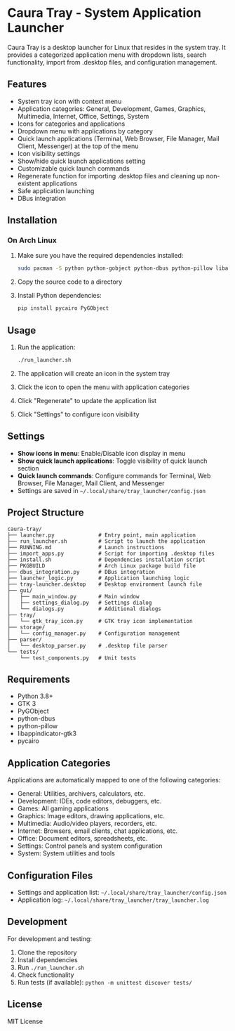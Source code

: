 # Caura Tray - System Application Launcher

Caura Tray is a desktop launcher for Linux that resides in the system tray. It provides a categorized application menu with dropdown lists, search functionality, import from .desktop files, and configuration management.

## Features

- System tray icon with context menu
- Application categories: General, Development, Games, Graphics, Multimedia, Internet, Office, Settings, System
- Icons for categories and applications
- Dropdown menu with applications by category
- Quick launch applications (Terminal, Web Browser, File Manager, Mail Client, Messenger) at the top of the menu
- Icon visibility settings
- Show/hide quick launch applications setting
- Customizable quick launch commands
- Regenerate function for importing .desktop files and cleaning up non-existent applications
- Safe application launching
- DBus integration

## Installation

### On Arch Linux

1. Make sure you have the required dependencies installed:
   ```bash
   sudo pacman -S python python-gobject python-dbus python-pillow libappindicator-gtk3
   ```

2. Copy the source code to a directory

3. Install Python dependencies:
   ```bash
   pip install pycairo PyGObject
   ```

## Usage

1. Run the application:
   ```bash
   ./run_launcher.sh
   ```

2. The application will create an icon in the system tray

3. Click the icon to open the menu with application categories

4. Click "Regenerate" to update the application list

5. Click "Settings" to configure icon visibility

## Settings

- **Show icons in menu**: Enable/Disable icon display in menu
- **Show quick launch applications**: Toggle visibility of quick launch section
- **Quick launch commands**: Configure commands for Terminal, Web Browser, File Manager, Mail Client, and Messenger
- Settings are saved in `~/.local/share/tray_launcher/config.json`

## Project Structure

```
caura-tray/
├── launcher.py              # Entry point, main application
├── run_launcher.sh          # Script to launch the application
├── RUNNING.md               # Launch instructions
├── import_apps.py           # Script for importing .desktop files
├── install.sh               # Dependencies installation script
├── PKGBUILD                 # Arch Linux package build file
├── dbus_integration.py      # DBus integration
├── launcher_logic.py        # Application launching logic
├── tray-launcher.desktop    # Desktop environment launch file
├── gui/
│   ├── main_window.py       # Main window
│   ├── settings_dialog.py   # Settings dialog
│   └── dialogs.py           # Additional dialogs
├── tray/
│   └── gtk_tray_icon.py     # GTK tray icon implementation
├── storage/
│   └── config_manager.py    # Configuration management
├── parser/
│   └── desktop_parser.py    # .desktop file parser
└── tests/
    └── test_components.py   # Unit tests
```

## Requirements

- Python 3.8+
- GTK 3
- PyGObject
- python-dbus
- python-pillow
- libappindicator-gtk3
- pycairo

## Application Categories

Applications are automatically mapped to one of the following categories:

- General: Utilities, archivers, calculators, etc.
- Development: IDEs, code editors, debuggers, etc.
- Games: All gaming applications
- Graphics: Image editors, drawing applications, etc.
- Multimedia: Audio/video players, recorders, etc.
- Internet: Browsers, email clients, chat applications, etc.
- Office: Document editors, spreadsheets, etc.
- Settings: Control panels and system configuration
- System: System utilities and tools

## Configuration Files

- Settings and application list: `~/.local/share/tray_launcher/config.json`
- Application log: `~/.local/share/tray_launcher/tray_launcher.log`

## Development

For development and testing:

1. Clone the repository
2. Install dependencies
3. Run `./run_launcher.sh`
4. Check functionality
5. Run tests (if available): `python -m unittest discover tests/`

## License

MIT License